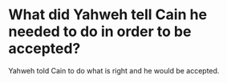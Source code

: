 # What did Yahweh tell Cain he needed to do in order to be accepted?

Yahweh told Cain to do what is right and he would be accepted.
